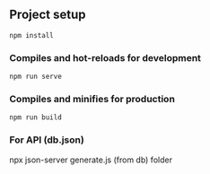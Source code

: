 ## Project setup
```
npm install
```

### Compiles and hot-reloads for development
```
npm run serve
```

### Compiles and minifies for production
```
npm run build
```


### For API (db.json)
npx json-server generate.js (from db) folder

